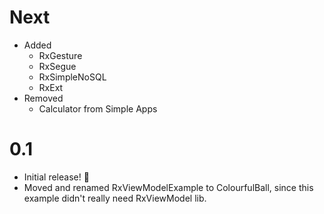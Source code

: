 # Next
- Added
  - RxGesture
  - RxSegue
  - RxSimpleNoSQL
  - RxExt
- Removed
  - Calculator from Simple Apps

# 0.1
- Initial release! 🎉
- Moved and renamed RxViewModelExample to ColourfulBall, since this example didn't really need RxViewModel lib.
